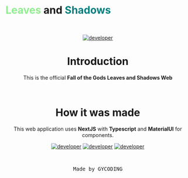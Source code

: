 <h1><span style="color: lightgreen;">Leaves</span> and <span style="color: teal;">Shadows</span></h1>
<br>

<center>

[![developer](https://img.shields.io/badge/developed-GYCoding-purple?style=for-the-badge)](https://gycoding.com)


# Introduction

This is the official **Fall of the Gods Leaves and Shadows Web**

<br>

# How it was made

This web application uses **NextJS** with **Typescript** and **MaterialUI** for components.


[![developer](https://img.shields.io/badge/Typescript-v5.4.5-blue?style=for-the-badge)](https://www.typescriptlang.org/)
[![developer](https://img.shields.io/badge/MaterialUI-STYLES-purple?style=for-the-badge)](https://www.typescriptlang.org/)
[![developer](https://img.shields.io/badge/NextJS-v14-green?style=for-the-badge)](https://www.typescriptlang.org/)


<br>

<pre>Made by GYCODING</pre>

</center>
